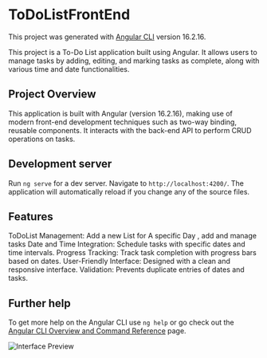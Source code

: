 # ToDoListFrontEnd

This project was generated with [Angular CLI](https://github.com/angular/angular-cli) version 16.2.16.

This project is a To-Do List application built using Angular. It allows users to manage tasks by adding, editing, and marking tasks as complete, along with various time and date functionalities.

## Project Overview

This application is built with Angular (version 16.2.16), making use of modern front-end development techniques such as two-way binding, reusable components. It interacts with the back-end API to perform CRUD operations on tasks.

## Development server

Run `ng serve` for a dev server. Navigate to `http://localhost:4200/`. The application will automatically reload if you change any of the source files.

##  Features
ToDoList Management: Add a new List for A specific Day , add and manage tasks
Date and Time Integration: Schedule tasks with specific dates and time intervals.
Progress Tracking: Track task completion with progress bars based on dates.
User-Friendly Interface: Designed with a clean and responsive interface.
Validation: Prevents duplicate entries of dates and tasks.

## Further help

To get more help on the Angular CLI use `ng help` or go check out the [Angular CLI Overview and Command Reference](https://angular.io/cli) page.

![Interface Preview](https://drive.google.com/uc?export=view&id=1FR4exdwxNflc6MKKL_BSpCAu6W8QIFoR)


